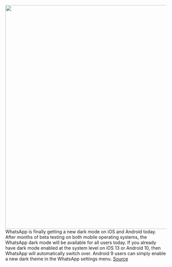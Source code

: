 <img src='https://cdn.vox-cdn.com/thumbor/5SWmEIT_zaYr3r_38Q5MlWsisvE=/0x0:4468x3177/1200x0/filters:focal(0x0:4468x3177):no_upscale()/cdn.vox-cdn.com/uploads/chorus_asset/file/19763061/English_DarkMode_iPhone.jpg' width='700px' /><br/>
WhatsApp is finally getting a new dark mode on iOS and Android today. After months of beta testing on both mobile operating systems, the WhatsApp dark mode will be available for all users today. If you already have dark mode enabled at the system level on iOS 13 or Android 10, then WhatsApp will automatically switch over. Android 9 users can simply enable a new dark theme in the WhatsApp settings menu.
<a href='https://www.theverge.com/2020/3/3/21162387/whatsapp-dark-mode-ios-android-download-features-release-date'> Source <a/>